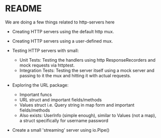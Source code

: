 # README

We are doing a few things related to http-servers here


- Creating HTTP servers using the default http mux.

- Creating HTTP servers using a user-defined mux.

- Testing HTTP servers with small:
    - Unit Tests: Testing the handlers using http ResponseRecorders and mock requests via httptest.
    - Integration Tests: Testing the server itself using a mock server and passing to it the mux and hitting it with actual requests. 

- Exploring the URL package:
    - Important funcs
    - URL struct and important fields/methods
    - Values struct i.e. Query string in map form and important fields/methods
    - Also exists: UserInfo (simple enough), similar to Values (not a map), a struct specifically for username password

- Create a small 'streaming' server using io.Pipe()